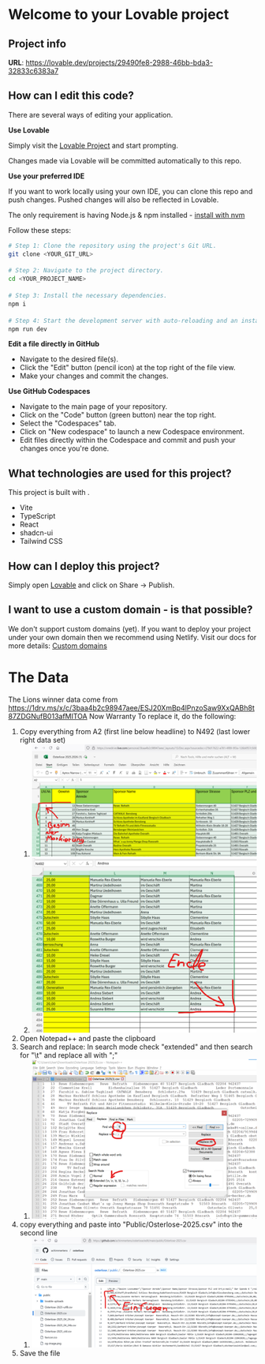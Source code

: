 # Welcome to your Lovable project

## Project info

**URL**: https://lovable.dev/projects/29490fe8-2988-46bb-bda3-32833c6383a7

## How can I edit this code?

There are several ways of editing your application.

**Use Lovable**

Simply visit the [Lovable Project](https://lovable.dev/projects/29490fe8-2988-46bb-bda3-32833c6383a7) and start prompting.

Changes made via Lovable will be committed automatically to this repo.

**Use your preferred IDE**

If you want to work locally using your own IDE, you can clone this repo and push changes. Pushed changes will also be reflected in Lovable.

The only requirement is having Node.js & npm installed - [install with nvm](https://github.com/nvm-sh/nvm#installing-and-updating)

Follow these steps:

```sh
# Step 1: Clone the repository using the project's Git URL.
git clone <YOUR_GIT_URL>

# Step 2: Navigate to the project directory.
cd <YOUR_PROJECT_NAME>

# Step 3: Install the necessary dependencies.
npm i

# Step 4: Start the development server with auto-reloading and an instant preview.
npm run dev
```

**Edit a file directly in GitHub**

- Navigate to the desired file(s).
- Click the "Edit" button (pencil icon) at the top right of the file view.
- Make your changes and commit the changes.

**Use GitHub Codespaces**

- Navigate to the main page of your repository.
- Click on the "Code" button (green button) near the top right.
- Select the "Codespaces" tab.
- Click on "New codespace" to launch a new Codespace environment.
- Edit files directly within the Codespace and commit and push your changes once you're done.

## What technologies are used for this project?

This project is built with .

- Vite
- TypeScript
- React
- shadcn-ui
- Tailwind CSS

## How can I deploy this project?

Simply open [Lovable](https://lovable.dev/projects/29490fe8-2988-46bb-bda3-32833c6383a7) and click on Share -> Publish.

## I want to use a custom domain - is that possible?

We don't support custom domains (yet). If you want to deploy your project under your own domain then we recommend using Netlify. Visit our docs for more details: [Custom domains](https://docs.lovable.dev/tips-tricks/custom-domain/)

# The Data
The Lions winner data come from https://1drv.ms/x/c/3baa4b2c98947aee/ESJ20XmBp4lPnzoSaw9XxQABh8t87ZDGNufB013afMITOA
Now Warranty
To replace it, do the following:
1. Copy everything from A2 (first line below headline) to N492 (last lower right data set)
   1. ![alt text](image.png)
   2. ![alt text](image-1.png)
2. Open Notepad++ and paste the clipboard
3. Search and replace: In search mode check "extended" and then search for "\t" and replace all with ";"
   1. ![alt text](image-2.png)
4. copy everything and paste into "Public/Osterlose-2025.csv" into the second line
   1. ![alt text](image-3.png)
5. Save the file



